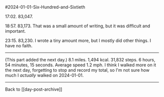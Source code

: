 #2024-01-01-Six-Hundred-and-Sixtieth

17:02.  83,047.

18:57.  83,173.  That was a small amount of writing, but it was difficult and important.

23:15.  83,230.  I wrote a tiny amount more, but I mostly did other things.  I have no faith.

---
(This part added the next day.)  8.1 miles.  1,494 kcal.  31,832 steps.  6 hours, 54 minutes, 15 seconds.  Average speed 1.2 mph.  I think I walked more on it the next day, forgetting to stop and record my total, so I'm not sure how much I *actually* walked on 2024-01-01.

---
Back to [[day-post-archive]]